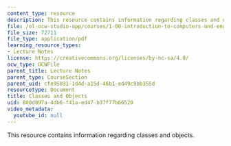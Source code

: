 ```yaml
---
content_type: resource
description: This resource contains information regarding classes and objects.
file: /ol-ocw-studio-app/courses/1-00-introduction-to-computers-and-engineering-problem-solving-spring-2012/800d897a4db6f41aed47b37f77b66520_MIT1_00S12_Lec_7.pdf
file_size: 72711
file_type: application/pdf
learning_resource_types:
- Lecture Notes
license: https://creativecommons.org/licenses/by-nc-sa/4.0/
ocw_type: OCWFile
parent_title: Lecture Notes
parent_type: CourseSection
parent_uid: cfe95031-1d4d-a15d-46b1-ed49c9bb355d
resourcetype: Document
title: Classes and Objects
uid: 800d897a-4db6-f41a-ed47-b37f77b66520
video_metadata:
  youtube_id: null
---
```

This resource contains information regarding classes and objects.